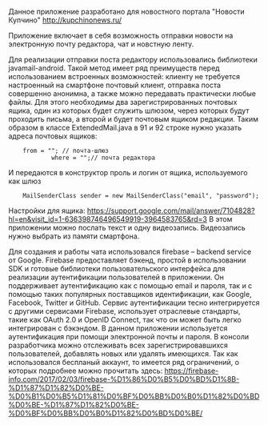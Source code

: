 Данное приложение разработано для новостного портала "Новости Купчино"
http://kupchinonews.ru/

  Приложение включает в себя возможность отправки новости на электронную почту редактора, чат и новстную ленту.

  Для реализации отправки поста редактору использовались библиотеки javamail-android. Такой метод имеет ряд преимуществ перед использованием встроенных возможностей: клиенту не требуется настроенный на смартфоне почтовый клиент, отправка поста совершенно анонимна, а также можно передавать практически любые файлы. 
Для этого необходимы два зарегистрированных почтовых ящика, один из которых будет служить шлюзом, через которых будут проходить письма, а второй и будет почтовым ящиком редакции.
  Таким образом в классе ExtendedMail.java в 91 и 92 строке нужно указать адреса почтовых ящиков:
	      
        from = ""; // почта-шлюз
				where = "";// почта редактора
        
  И передаются в конструктор проль и логин от ящика, используемого как шлюз

        MailSenderClass sender = new MailSenderClass("email", "password");
  
  Настройки для ящика: https://support.google.com/mail/answer/7104828?hl=en&visit_id=1-636398746496549919-3964583765&rd=3
В этом приложении можно послать текст и одну видеозапись. Видеозапись нужно выбрать из памяти смартфона.

  Для создания и работы чата использовался firebase – backend service от Google. Firebase предоставляет бэкенд, простой в использовании SDK и готовые библиотеки пользовательского интерфейса для реализации аутентификации пользователей в приложении. Он поддерживает аутентификацию как с помощью email и пароля, так и с помощью таких популярных поставщиков идентификации, как Google, Facebook, Twitter и GitHub. Сервис аутентификации тесно интегрируется с другими сервисами Firebase, использует отраслевые стандарты, такие как OAuth 2.0 и OpenID Connect, так что он может быть легко интегрирован с бэкэндом.  В данном приложении используется аутентификация при помощи электронной почты и пароля. В консоли разработчика можно отслеживать всех зарегистрировавшихся пользователей, добавлять новых или удалять имеющихся. 
  Так как использовался беспланый аккаунт, то имеется ряд ограничений, о которых подробнее можно прочитать здесь:
  https://firebase-info.com/2017/02/03/firebase-%D1%86%D0%B5%D0%BD%D1%8B-%D1%87%D1%82%D0%BE-%D0%B1%D0%B5%D1%81%D0%BF%D0%BB%D0%B0%D1%82%D0%BD%D0%BE-%D1%87%D1%82%D0%BE-%D0%BF%D0%BB%D0%B0%D1%82%D0%BD%D0%BE/
 

